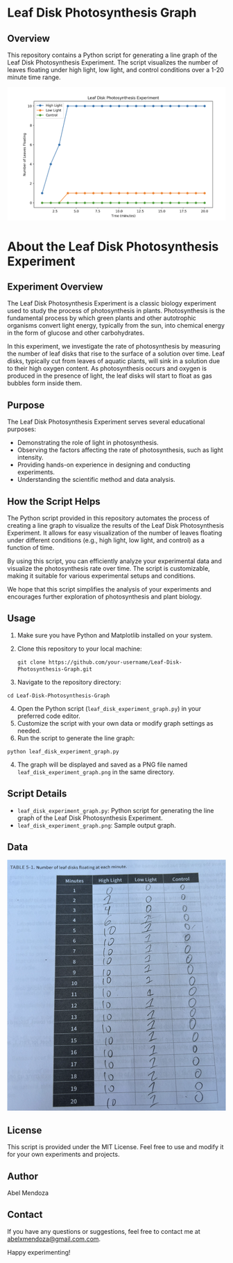 # Leaf Disk Photosynthesis Graph

## Overview

This repository contains a Python script for generating a line graph of the Leaf Disk Photosynthesis Experiment. The script visualizes the number of leaves floating under high light, low light, and control conditions over a 1-20 minute time range.

![1699329370477](image/README/1699329370477.png)

# About the Leaf Disk Photosynthesis Experiment

## Experiment Overview

The Leaf Disk Photosynthesis Experiment is a classic biology experiment used to study the process of photosynthesis in plants. Photosynthesis is the fundamental process by which green plants and other autotrophic organisms convert light energy, typically from the sun, into chemical energy in the form of glucose and other carbohydrates.

In this experiment, we investigate the rate of photosynthesis by measuring the number of leaf disks that rise to the surface of a solution over time. Leaf disks, typically cut from leaves of aquatic plants, will sink in a solution due to their high oxygen content. As photosynthesis occurs and oxygen is produced in the presence of light, the leaf disks will start to float as gas bubbles form inside them.

## Purpose

The Leaf Disk Photosynthesis Experiment serves several educational purposes:

- Demonstrating the role of light in photosynthesis.
- Observing the factors affecting the rate of photosynthesis, such as light intensity.
- Providing hands-on experience in designing and conducting experiments.
- Understanding the scientific method and data analysis.

## How the Script Helps

The Python script provided in this repository automates the process of creating a line graph to visualize the results of the Leaf Disk Photosynthesis Experiment. It allows for easy visualization of the number of leaves floating under different conditions (e.g., high light, low light, and control) as a function of time.

By using this script, you can efficiently analyze your experimental data and visualize the photosynthesis rate over time. The script is customizable, making it suitable for various experimental setups and conditions.

We hope that this script simplifies the analysis of your experiments and encourages further exploration of photosynthesis and plant biology.

## Usage

1. Make sure you have Python and Matplotlib installed on your system.
2. Clone this repository to your local machine:

   ```shell
   git clone https://github.com/your-username/Leaf-Disk-Photosynthesis-Graph.git
   ```
3. Navigate to the repository directory:

```shell
cd Leaf-Disk-Photosynthesis-Graph
```

4. Open the Python script (`leaf_disk_experiment_graph.py`) in your preferred code editor.
5. Customize the script with your own data or modify graph settings as needed.
6. Run the script to generate the line graph:

```shell
python leaf_disk_experiment_graph.py
```

4. The graph will be displayed and saved as a PNG file named `leaf_disk_experiment_graph.png` in the same directory.

## Script Details

* `leaf_disk_experiment_graph.py`: Python script for generating the line graph of the Leaf Disk Photosynthesis Experiment.
* `leaf_disk_experiment_graph.png`: Sample output graph.

## Data

![1699387453914](image/README/1699387453914.png)

## License

This script is provided under the MIT License. Feel free to use and modify it for your own experiments and projects.

## Author

Abel Mendoza

## Contact

If you have any questions or suggestions, feel free to contact me at [abelxmendoza@gmail.com.com](abelxmendoza@gmail.com.com).

Happy experimenting!
